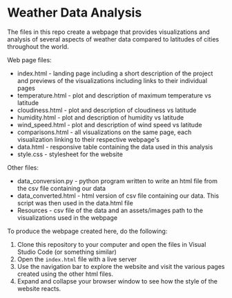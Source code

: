 # Weather Data Analysis

The files in this repo create a webpage that provides visualizations and analysis of several aspects of weather data compared to latitudes of cities throughout the world. 

Web page files:
* index.html - landing page including a short description of the project and previews of the visualizations including links to their individual pages
* temperature.html - plot and description of maximum temperature vs latitude
* cloudiness.html - plot and description of cloudiness vs latitude
* humidity.html - plot and description of humidity vs latitude
* wind_speed.html - plot and description of wind speed vs latitude
* comparisons.html - all visualizations on the same page, each visualization linking to their respective webpage's
* data.html - responsive table containing the data used in this analysis
* style.css - stylesheet for the website

Other files:
* data_conversion.py - python program written to write an html file from the csv file containing our data
* data_converted.html - html version of csv file containing our data. This script was then used in the data.html file
* Resources - csv file of the data and an assets/images path to the visualizations used in the webpage

To produce the webpage created here, do the following:
1. Clone this repository to your computer and open the files in Visual Studio Code (or something similar)
2. Open the `index.html` file with a live server
3. Use the navigation bar to explore the website and visit the various pages created using the other html files.
4. Expand and collapse your browser window to see how the style of the website reacts.
